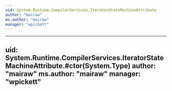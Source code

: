 ```yaml
---
uid: System.Runtime.CompilerServices.IteratorStateMachineAttribute
author: "mairaw"
ms.author: "mairaw"
manager: "wpickett"
---
```


---
uid: System.Runtime.CompilerServices.IteratorStateMachineAttribute.#ctor(System.Type)
author: "mairaw"
ms.author: "mairaw"
manager: "wpickett"
---
